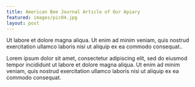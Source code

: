 ```yaml
---
title: American Bee Journal Article of Our Apiary
featured: images/pic04.jpg
layout: post
---
```


<p>Ut labore et dolore magna aliqua. Ut enim ad minim veniam, quis nostrud exercitation ullamco laboris nisi ut aliquip ex ea commodo consequat..</p>
<p>Lorem ipsum dolor sit amet, consectetur adipiscing elit, sed do eiusmod tempor incididunt ut labore et dolore magna aliqua. Ut enim ad minim veniam, quis nostrud exercitation ullamco laboris nisi ut aliquip ex ea commodo consequat.</p>
